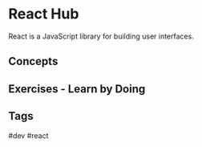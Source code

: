 # React Hub

React is a JavaScript library for building user interfaces.

## Concepts


## Exercises - Learn by Doing

## Tags
#dev #react
